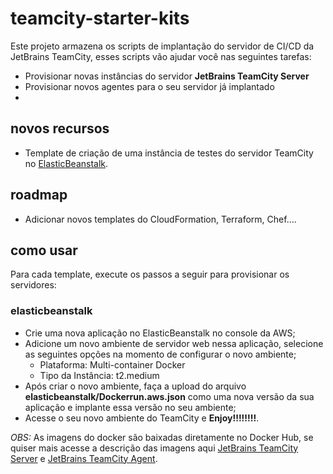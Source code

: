 # teamcity-starter-kits

Este projeto armazena os scripts de implantação do servidor de CI/CD da JetBrains TeamCity, esses scripts vão ajudar você nas seguintes tarefas:

  - Provisionar novas instâncias do servidor **JetBrains TeamCity Server**
  - Provisionar novos agentes para o seu servidor já implantado
  - 

## novos recursos

- Template de criação de uma instância de testes do servidor TeamCity no [ElasticBeanstalk](https://aws.amazon.com/pt/elasticbeanstalk/).
  
## roadmap

- Adicionar novos templates do CloudFormation, Terraform, Chef....

## como usar

Para cada template, execute os passos a seguir para provisionar os servidores:

### elasticbeanstalk

- Crie uma nova aplicação no ElasticBeanstalk no console da AWS;
- Adicione um novo ambiente de servidor web nessa aplicação, selecione as seguintes opções na momento de configurar o novo ambiente;
  - Plataforma: Multi-container Docker
  - Tipo da Instância: t2.medium
- Após criar o novo ambiente, faça a upload do arquivo **elasticbeanstalk/Dockerrun.aws.json** como uma nova versão da sua aplicação e implante essa versão no seu ambiente;
- Acesse o seu novo ambiente do TeamCity e **Enjoy!!!!!!!!**.

*OBS:* As imagens do docker são baixadas diretamente no Docker Hub, se quiser mais acesse a descrição das imagens aqui [JetBrains TeamCity Server](https://hub.docker.com/r/jetbrains/teamcity-server/) e [JetBrains TeamCity Agent](https://hub.docker.com/r/jetbrains/teamcity-agent/).
